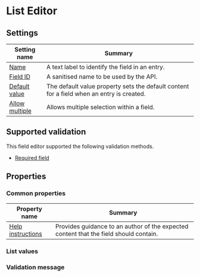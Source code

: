 # List Editor


## Settings
| Setting name | Summary|
| ---| --- |
| [Name](/content-types/field-editors/field-settings.md#name) | A text label to identify the field in an entry.|
| [Field ID](/content-types/field-editors/field-settings.md#field-id) | A sanitised name to be used by the API. |
| [Default value](/content-types/field-editors/field-settings.md#default-value) | The default value property sets the default content for a field when an entry is created. |
| [Allow multiple](/content-types/field-editors/field-settings.md#allow-multiple) |  Allows multiple selection within a field. |

## Supported validation
This field editor supported the following validation methods.

- [Required field](/content-types/validation/required-validation.md)

## Properties
### Common properties
| Property name | Summary|
| ---| --- |
| [Help instructions](/content-types/field-editors/field-properties.md#help-instructions) |  Provides guidance to an author of the expected content that the field should contain. |

### List values
### Validation message



